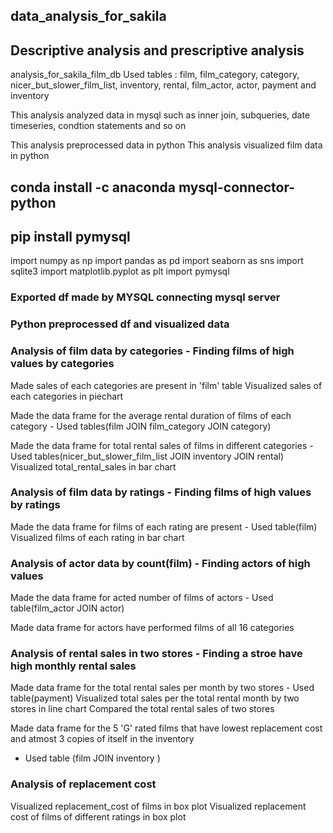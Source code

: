 ## data_analysis_for_sakila
## Descriptive analysis and prescriptive analysis
analysis_for_sakila_film_db
Used tables : film, film_category, category, nicer_but_slower_film_list, inventory, rental, film_actor, actor, payment and inventory

This analysis analyzed data in mysql such as inner join, subqueries, date timeseries, condtion statements and so on

This analysis preprocessed data in python
This analysis visualized film data in python

## conda install -c anaconda mysql-connector-python
## pip install pymysql
import numpy as np
import pandas as pd
import seaborn as sns
import sqlite3
import matplotlib.pyplot as plt
import pymysql
### Exported df made by MYSQL connecting mysql server
### Python preprocessed df and visualized data


### Analysis of film data by categories - Finding films of high values by categories
Made sales of each categories are present in 'film' table
Visualized sales of each categories in piechart

Made the data frame for the average rental duration of films of each category  - Used tables(film JOIN film_category JOIN category)

Made the data frame for total rental sales of films in different categories  - Used tables(nicer_but_slower_film_list JOIN inventory JOIN rental)
Visualized total_rental_sales in bar chart

### Analysis of film data by ratings - Finding films of high values by ratings
Made the data frame for films of each rating are present  - Used table(film)
Visualized films of each rating in bar chart

### Analysis of actor data by count(film) - Finding actors of high values
Made the data frame for acted number of films of actors - Used table(film_actor JOIN actor)

Made data frame for actors have performed films of all 16 categories

### Analysis of rental sales in two stores - Finding a stroe have high monthly rental sales
Made data frame for the total rental sales per month by two stores  - Used table(payment)
Visualized total sales per the total rental month by two stores in line chart
Compared the total rental sales of two stores

Made data frame for the 5 'G' rated films that have lowest replacement cost and atmost 3 copies of itself in the inventory
 - Used table (film JOIN inventory )

### Analysis of replacement cost
Visualized replacement_cost of films in box plot
Visualized replacement cost of films of different ratings in box plot



